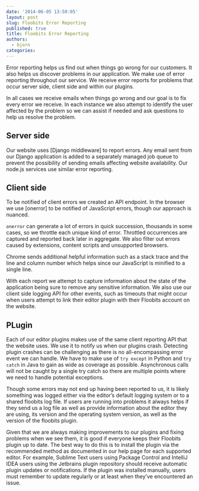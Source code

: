 ```yaml
---
date: '2014-06-05 13:50:05'
layout: post
slug: Floobits Error Reporting
published: true
title: Floobits Error Reporting
authors:
  - bjorn
categories:
---
```



Error reporting helps us find out when things go wrong for our customers. It also helps us discover problems in our application. We make use of error reporting throughout our service. We receive error reports for problems that occur server side, client side and within our plugins. 

In all cases we receive emails when things go wrong and our goal is to fix every error we receive. In each instance we also attempt to identify the user affected by the problem so we can assist if needed and ask questions to help us resolve the problem.


## Server side

Our website uses [Django middleware] to report errors. Any email sent from our Django application is added to a separately managed job queue to prevent the possibility of sending emails affecting website availability. Our node.js services use similar error reporting.

## Client side

To be notified of client errors we created an API endpoint. In the browser we use [onerror] to be notified of JavaScript errors, though our approach is nuanced.

`onerror` can generate a lot of errors in quick succession, thousands in some cases, so we throttle each unique kind of error. Throttled occurrences are captured and reported back later in aggregate. We also filter out errors caused by extensions, content scripts and unsupported browsers.

Chrome sends additional helpful information such as a stack trace and the line and column number which helps since our JavaScript is minified to a single line.

With each report we attempt to capture information about the state of the application being sure to remove any sensitive information. We also use our client side logging API for other events, such as timeouts that might occur when users attempt to link their editor plugin with their Floobits account on the website.

## PLugin

Each of our editor plugins makes use of the same client reporting API that the website uses. We use it to notify us when our plugins crash. Detecting plugin crashes can be challenging as there is no all-encompassing error event we can handle. We have to make use of `try except` in Python and `try catch` in Java to gain as wide as coverage as possible. Asynchronous calls will not be caught by a single try catch so there are multiple points where we need to handle potential exceptions. 

Though some errors may not end up having been reported to us, it is likely something was logged either via the editor’s default logging system or to a shared floobits log file. If users are running into problems it always helps if they send us a log file as well as provide information about the editor they are using, its version and the operating system version, as well as the version of the floobits plugin.

Given that we are always making improvements to our plugins and fixing problems when we see them, it is good if everyone keeps their Floobits plugin up to date. The best way to do this is to install the plugin via the recommended method as documented in our help page for each supported editor. For example, Sublime Text users using Package Control and IntelliJ IDEA users using the Jetbrains plugin repository should receive automatic plugin updates or notifications. If the plugin was installed manually, users must remember to update regularly or at least when they’ve  encountered an issue.

